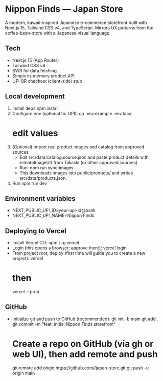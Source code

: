 # Nippon Finds — Japan Store

A modern, kawaii-inspired Japanese e-commerce storefront built with Next.js 15, Tailwind CSS v4, and TypeScript. Mirrors UX patterns from the coffee-bean-store with a Japanese visual language.

## Tech
- Next.js 15 (App Router)
- Tailwind CSS v4
- SWR for data fetching
- Simple in-memory product API
- UPI QR checkout (client-side) stub

## Local development
1. Install deps
   npm install
2. Configure env (optional for UPI):
   cp .env.example .env.local
   # edit values
3. (Optional) Import real product images and catalog from approved sources
   - Edit src/data/catalog.source.json and paste product details with remoteImageUrl from Takaski (or other approved sources).
   - Run: npm run sync:images
   - This downloads images into public/products/ and writes src/data/products.json.
4. Run
   npm run dev

## Environment variables
- NEXT_PUBLIC_UPI_ID=your-upi-id@bank
- NEXT_PUBLIC_UPI_NAME=Nippon Finds

## Deploying to Vercel
- Install Vercel CLI:
  npm i -g vercel
- Login (this opens a browser; approve there):
  vercel login
- From project root, deploy (first time will guide you to create a new project):
  vercel
  # then
  vercel --prod

## GitHub
- Initialize git and push to GitHub (recommended):
  git init -b main
  git add .
  git commit -m "feat: initial Nippon Finds storefront"
  # Create a repo on GitHub (via gh or web UI), then add remote and push
  git remote add origin https://github.com/<your-username>/japan-store.git
  git push -u origin main

